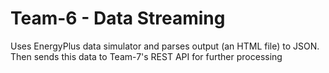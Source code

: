 # Team-6 - Data Streaming

Uses EnergyPlus data simulator and parses output (an HTML file) to JSON. Then sends this data to Team-7's REST API for further processing</br>
